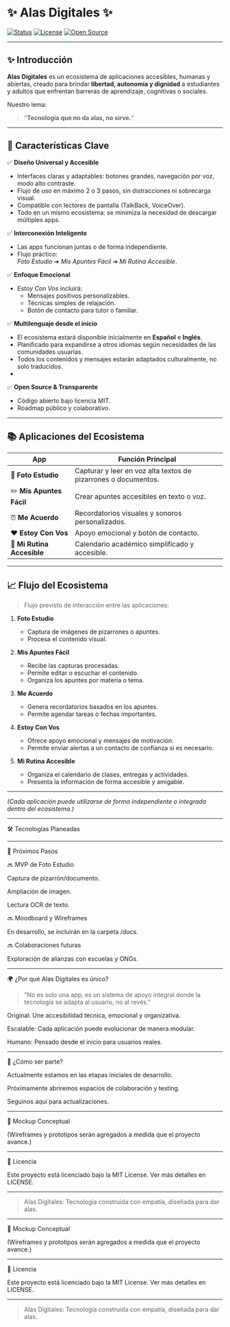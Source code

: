 # ✨ Alas Digitales ✨

[![Status](https://img.shields.io/badge/status-early%20development-blueviolet)]()
[![License](https://img.shields.io/badge/license-MIT-brightgreen)]()
[![Open Source](https://img.shields.io/badge/open--source-yes-success)]()

---

## ✨️ Introducción

**Alas Digitales** es un ecosistema de aplicaciones accesibles, humanas y abiertas, creado para brindar **libertad, autonomía y dignidad** a estudiantes y adultos que enfrentan barreras de aprendizaje, cognitivas o sociales.

Nuestro lema:  
> "**Tecnología que no da alas, no sirve.**"

---

## 🚀 Características Clave

✅ **Diseño Universal y Accesible**  
- Interfaces claras y adaptables: botones grandes, navegación por voz, modo alto contraste.
- Flujo de uso en máximo 2 o 3 pasos, sin distracciones ni sobrecarga visual.
- Compatible con lectores de pantalla (TalkBack, VoiceOver).
- Todo en un mismo ecosistema: se minimiza la necesidad de descargar múltiples apps.

✅ **Interconexión Inteligente**  
- Las apps funcionan juntas o de forma independiente.
- Flujo práctico:  
  *Foto Estudio* ➔ *Mis Apuntes Fácil* ➔ *Mi Rutina Accesible*.

✅ **Enfoque Emocional**  
- *Estoy Con Vos* incluirá:
  - Mensajes positivos personalizables.
  - Técnicas simples de relajación.
  - Botón de contacto para tutor o familiar.

✅ **Multilenguaje desde el inicio**  
- El ecosistema estará disponible inicialmente en **Español** e **Inglés**.
- Planificado para expandirse a otros idiomas según necesidades de las comunidades usuarias.
- Todos los contenidos y mensajes estarán adaptados culturalmente, no solo traducidos.
- 
✅ **Open Source & Transparente**  
- Código abierto bajo licencia MIT.
- Roadmap público y colaborativo.

---

## 📚 Aplicaciones del Ecosistema

| App                  | Función Principal                                          |
|----------------------|-------------------------------------------------------------|
| 📸 **Foto Estudio**       | Capturar y leer en voz alta textos de pizarrones o documentos. |
| ✏️ **Mis Apuntes Fácil**   | Crear apuntes accesibles en texto o voz.                      |
| ⏰ **Me Acuerdo**          | Recordatorios visuales y sonoros personalizados.            |
| ❤️ **Estoy Con Vos**       | Apoyo emocional y botón de contacto.                         |
| 📅 **Mi Rutina Accesible** | Calendario académico simplificado y accesible.               |

---

## 📈 Flujo del Ecosistema

> Flujo previsto de interacción entre las aplicaciones:

1. **Foto Estudio**  
   - Captura de imágenes de pizarrones o apuntes.
   - Procesa el contenido visual.

2. **Mis Apuntes Fácil**  
   - Recibe las capturas procesadas.
   - Permite editar o escuchar el contenido.
   - Organiza los apuntes por materia o tema.

3. **Me Acuerdo**  
   - Genera recordatorios basados en los apuntes.
   - Permite agendar tareas o fechas importantes.

4. **Estoy Con Vos**  
   - Ofrece apoyo emocional y mensajes de motivación.
   - Permite enviar alertas a un contacto de confianza si es necesario.

5. **Mi Rutina Accesible**  
   - Organiza el calendario de clases, entregas y actividades.
   - Presenta la información de forma accesible y amigable.

---

*(Cada aplicación puede utilizarse de forma independiente o integrada dentro del ecosistema.)*

---

🛠️ Tecnologías Planeadas


---

📌 Próximos Pasos

🔜 MVP de Foto Estudio

Captura de pizarrón/documento.

Ampliación de imagen.

Lectura OCR de texto.


🔜 Moodboard y Wireframes

En desarrollo, se incluirán en la carpeta /docs.


🔜 Colaboraciones futuras

Exploración de alianzas con escuelas y ONGs.



---

🌍 ¿Por qué Alas Digitales es único?

> "No es solo una app, es un sistema de apoyo integral donde la tecnología se adapta al usuario, no al revés."



Original: Une accesibilidad técnica, emocional y organizativa.

Escalable: Cada aplicación puede evolucionar de manera modular.

Humano: Pensado desde el inicio para usuarios reales.



---

📩 ¿Cómo ser parte?

Actualmente estamos en las etapas iniciales de desarrollo.

Próximamente abriremos espacios de colaboración y testing.

Seguinos aquí para actualizaciones.



---

🎨 Mockup Conceptual

(Wireframes y prototipos serán agregados a medida que el proyecto avance.)


---

📜 Licencia

Este proyecto está licenciado bajo la MIT License.
Ver más detalles en LICENSE.


---

> Alas Digitales: Tecnología construida con empatía, diseñada para dar alas.


---

🎨 Mockup Conceptual

(Wireframes y prototipos serán agregados a medida que el proyecto avance.)


---

📜 Licencia

Este proyecto está licenciado bajo la MIT License.
Ver más detalles en LICENSE.


---

> Alas Digitales: Tecnología construida con empatía, diseñada para dar alas.
